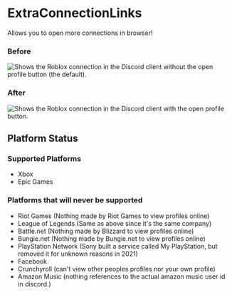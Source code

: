 # ExtraConnectionLinks
Allows you to open more connections in browser!

### Before
![Shows the Roblox connection in the Discord client without the open profile button (the default).](https://github.com/Vendicated/Vencord/assets/73203995/734efd94-c61a-4f90-987d-3a4bbcc9311f)
### After
![Shows the Roblox connection in the Discord client with the open profile button.](https://github.com/Vendicated/Vencord/assets/73203995/eef59d09-78d9-4859-b722-242fc6aa7c8e)

## Platform Status
### Supported Platforms
* Xbox
* Epic Games
### Platforms that will never be supported
* Riot Games (Nothing made by Riot Games to view profiles online)
* League of Legends (Same as above since it's the same company)
* Battle.net (Nothing made by Blizzard to view profiles online)
* Bungie.net (Nothing made by Bungie.net to view profiles online)
* PlayStation Network (Sony built a service called My PlayStation, but removed it for unknown reasons in 2021)
* Facebook
* Crunchyroll (can't view other peoples profiles nor your own profile)
* Amazon Music (nothing references to the actual amazon music user id in discord.)
